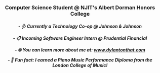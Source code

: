<h3 align="center">Computer Science Student @ NJIT's Albert Dorman Honors College</h3>

<h5 align="center">
  <p align="center">- 🩺 Currently a Technology Co-op @ Johnson & Johnson</p>
  <p align="center">- 📋 Incoming Software Engineer Intern @ Prudential Financial</p>
  <p align="center">- 🌐 You can learn more about me at: <a href="www.dylantonthat.com">www.dylantonthat.com</a></p>
  <p align="center">- 🎹 Fun fact: I earned a Piano Music Performance Diploma from the London College of Music!</p>
</h5>
